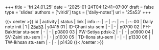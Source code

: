 +++
title = 'fri 24.01.25'
date = '2025-01-24T04:12:41+07:00'
draft = false
type = 'slides'
authors = ['viridi']
tags = ['daily-notes']
url = '25a53'
+++
<!-- more -->

{{< center >}}
id | activity | status | link | info
:-: | :- | :-: | :-: | :-:
00 | Daily note init     | 1 | [25a53](/rusn/25a53) | s0415
01 | ID-Ghani stu-sem    | - | - | p0700
02 | FH-Bakhtiar stu-sem | - | - | p0800
03 | PW-Setiya pdsk-2    | - | - | p0900
04 | SV-Zaini stu-sem    | - | - | p1000
05 | TD-Ilona stu-sem    | - | - | p1330
06 | TW-Ikhsan stu-sem   | - | - | p1430
{{< /center >}}
